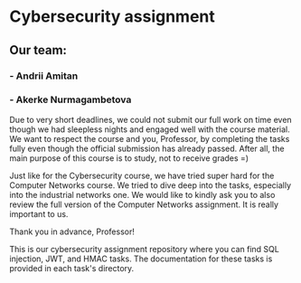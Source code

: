 # Cybersecurity assignment
## Our team:
### - Andrii Amitan
### - Akerke Nurmagambetova
Due to very short deadlines, we could not submit our full work on time even though we had sleepless nights and engaged well with the course material. We want to respect the course and you, Professor, by completing the tasks fully even though the official submission has already passed. After all, the main purpose of this course is to study, not to receive grades =)

Just like for the Cybersecurity course, we have tried super hard for the Computer Networks course. We tried to dive deep into the tasks, especially into the industrial networks one. We would like to kindly ask you to also review the full version of the Computer Networks assignment. It is really important to us.

Thank you in advance, Professor!

This is our cybersecurity assignment repository where you can find SQL injection, JWT, and HMAC tasks. The documentation for these tasks is provided in each task's directory.
